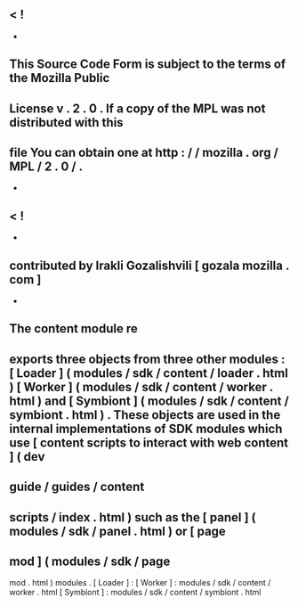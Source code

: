 <
!
-
-
This
Source
Code
Form
is
subject
to
the
terms
of
the
Mozilla
Public
-
License
v
.
2
.
0
.
If
a
copy
of
the
MPL
was
not
distributed
with
this
-
file
You
can
obtain
one
at
http
:
/
/
mozilla
.
org
/
MPL
/
2
.
0
/
.
-
-
>
<
!
-
-
contributed
by
Irakli
Gozalishvili
[
gozala
mozilla
.
com
]
-
-
>
The
content
module
re
-
exports
three
objects
from
three
other
modules
:
[
Loader
]
(
modules
/
sdk
/
content
/
loader
.
html
)
[
Worker
]
(
modules
/
sdk
/
content
/
worker
.
html
)
and
[
Symbiont
]
(
modules
/
sdk
/
content
/
symbiont
.
html
)
.
These
objects
are
used
in
the
internal
implementations
of
SDK
modules
which
use
[
content
scripts
to
interact
with
web
content
]
(
dev
-
guide
/
guides
/
content
-
scripts
/
index
.
html
)
such
as
the
[
panel
]
(
modules
/
sdk
/
panel
.
html
)
or
[
page
-
mod
]
(
modules
/
sdk
/
page
-
mod
.
html
)
modules
.
[
Loader
]
:
[
Worker
]
:
modules
/
sdk
/
content
/
worker
.
html
[
Symbiont
]
:
modules
/
sdk
/
content
/
symbiont
.
html
